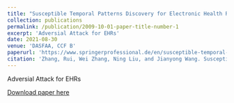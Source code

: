 ```yaml
---
title: "Susceptible Temporal Patterns Discovery for Electronic Health Records via Adversarial Attack"
collection: publications
permalink: /publication/2009-10-01-paper-title-number-1
excerpt: 'Adversial Attack for EHRs'
date: 2021-08-30
venue: 'DASFAA, CCF B'
paperurl: 'https://www.springerprofessional.de/en/susceptible-temporal-patterns-discovery-for-electronic-health-re/19040914'
citation: 'Zhang, Rui, Wei Zhang, Ning Liu, and Jianyong Wang. Susceptible Temporal Patterns Discovery for Electronic Health Records via Adversarial Attack. In International Conference on Database Systems for Advanced Applications, pp. 429-444. Springer, Cham, 2021.'
---
```

Adversial Attack for EHRs 

[Download paper here](https://www.springerprofessional.de/en/susceptible-temporal-patterns-discovery-for-electronic-health-re/19040914)

